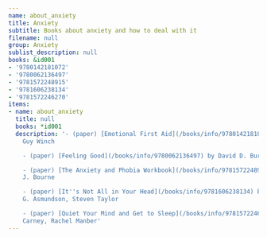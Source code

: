 ```yaml
---
name: about_anxiety
title: Anxiety
subtitle: Books about anxiety and how to deal with it
filename: null
group: Anxiety
sublist_description: null
books: &id001
- '9780142181072'
- '9780062136497'
- '9781572248915'
- '9781606238134'
- '9781572246270'
items:
- name: about_anxiety
  title: null
  books: *id001
  description: '- (paper) [Emotional First Aid](/books/info/9780142181072) by Ph.D.
    Guy Winch

    - (paper) [Feeling Good](/books/info/9780062136497) by David D. Burns

    - (paper) [The Anxiety and Phobia Workbook](/books/info/9781572248915) by Edmund
    J. Bourne

    - (paper) [It''s Not All in Your Head](/books/info/9781606238134) by Gordon J.
    G. Asmundson, Steven Taylor

    - (paper) [Quiet Your Mind and Get to Sleep](/books/info/9781572246270) by Colleen
    Carney, Rachel Manber'
---
```



